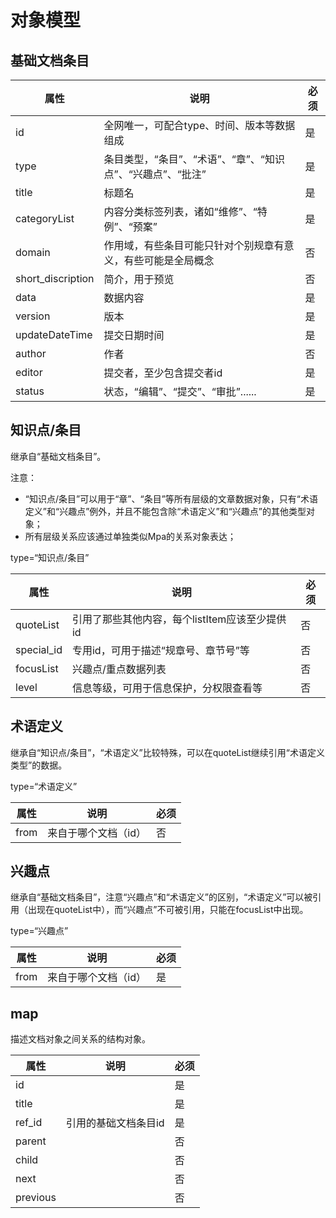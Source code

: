 # 对象模型

## 基础文档条目

| 属性                | 说明                                  | 必须   |
| ----------------- | ----------------------------------- | ---- |
| id                | 全网唯一，可配合type、时间、版本等数据组成             | 是    |
| type              | 条目类型，“条目”、“术语”、“章”、“知识点”、“兴趣点”、“批注” | 是    |
| title             | 标题名                                 | 是    |
| categoryList      | 内容分类标签列表，诸如“维修”、“特例”、“预案”           | 是    |
| domain            | 作用域，有些条目可能只针对个别规章有意义，有些可能是全局概念      | 否    |
| short_discription | 简介，用于预览                             | 否    |
| data              | 数据内容                                | 是    |
| version           | 版本                                  | 是    |
| updateDateTime    | 提交日期时间                              | 是    |
| author            | 作者                                  | 否    |
| editor            | 提交者，至少包含提交者id                       | 是    |
| status            | 状态，“编辑”、“提交”、“审批”......             | 是    |



## 知识点/条目

继承自“基础文档条目”。

注意：

* “知识点/条目”可以用于“章”、“条目”等所有层级的文章数据对象，只有“术语定义”和“兴趣点”例外，并且不能包含除“术语定义”和“兴趣点”的其他类型对象；
* 所有层级关系应该通过单独类似Mpa的关系对象表达；

type=“知识点/条目”

| 属性         | 说明                           | 必须   |
| ---------- | ---------------------------- | ---- |
| quoteList  | 引用了那些其他内容，每个listItem应该至少提供id | 否    |
| special_id | 专用id，可用于描述“规章号、章节号”等         | 否    |
| focusList  | 兴趣点/重点数据列表                   | 否    |
| level      | 信息等级，可用于信息保护，分权限查看等          | 否    |



## 术语定义

继承自“知识点/条目”，“术语定义”比较特殊，可以在quoteList继续引用“术语定义类型”的数据。

type=“术语定义”

| 属性   | 说明          | 必须   |
| ---- | ----------- | ---- |
| from | 来自于哪个文档（id） | 否    |



## 兴趣点

继承自“基础文档条目”，注意“兴趣点”和“术语定义”的区别，“术语定义”可以被引用（出现在quoteList中），而“兴趣点”不可被引用，只能在focusList中出现。

type=“兴趣点”

| 属性   | 说明          | 必须   |
| ---- | ----------- | ---- |
| from | 来自于哪个文档（id） | 是    |



## map

描述文档对象之间关系的结构对象。

| 属性       | 说明          | 必须   |
| -------- | ----------- | ---- |
| id       |             | 是    |
| title    |             | 是    |
| ref_id   | 引用的基础文档条目id | 是    |
| parent   |             | 否    |
| child    |             | 否    |
| next     |             | 否    |
| previous |             | 否    |

